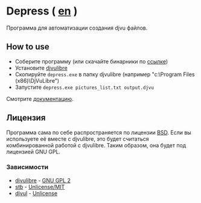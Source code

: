 # Depress ( [en](README.md) )

Программа для автоматизации создания djvu файлов.

## How to use

* Соберите программу (или скачайте бинарники по [ссылке](https://github.com/plzombie/depress/releases))
* Установите [djvulibre](https://sourceforge.net/projects/djvu/files/)
* Скопируйте `depress.exe` в папку djvulibre (например "c:\Program Files (x86)\DjVuLibre\")
* Запустите `depress.exe pictures_list.txt output.djvu`

Смотрите [документацию](doc/DEPRESS.ru.md).

## Лицензия

Программа сама по себе распространяется по лицензии [BSD](https://github.com/plzombie/depress/blob/master/LICENSE). Если вы используете её вместе с djvulibre, это будет считаться комбинированной работой с djvulibre. Таким образом, она будет под лицензией GNU GPL.

### Зависимости

* [djvulibre](https://djvu.sourceforge.net/) - [GNU GPL 2](https://opensource.org/licenses/GPL-2.0)
* [stb](https://github.com/nothings/stb) - [Unlicense/MIT](https://github.com/nothings/stb/blob/master/LICENSE)
* [djvul](https://github.com/ImageProcessing-ElectronicPublications/stb-image-djvul) - [Unlicense](https://github.com/ImageProcessing-ElectronicPublications/stb-image-djvul/blob/main/LICENSE)
